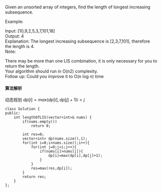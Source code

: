Given an unsorted array of integers, find the length of longest increasing subsequence.<br>

Example:<br>

Input: [10,9,2,5,3,7,101,18]<br>
Output: 4 <br>
Explanation: The longest increasing subsequence is [2,3,7,101], therefore the length is 4. <br>
Note:<br>

There may be more than one LIS combination, it is only necessary for you to return the length.<br>
Your algorithm should run in O(n2) complexity.<br>
Follow up: Could you improve it to O(n log n) time<br>

#### 算法解析
动态规划 $dp[i] = max(dp[i],dp[j]+1) i<j$
```
class Solution {
public:
    int lengthOfLIS(vector<int>& nums) {
        if(nums.empty())
            return 0;
        
        int res=0;
        vector<int> dp(nums.size(),1);
        for(int i=0;i<nums.size();i++){
            for(int j=0;j<i;j++){
                if(nums[i]>nums[j]){
                    dp[i]=max(dp[i],dp[j]+1);
                }
            }
            res=max(res,dp[i]);
        }
        return res;
    }
};
```
